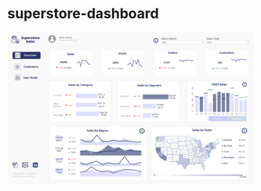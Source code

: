 # superstore-dashboard
[![Interactive Tableau Dashboard](https://raw.githubusercontent.com/zhou-annie/superstore-dashboard/main/Dashboard%20Preview.png)](https://public.tableau.com/shared/B4P783HGC?:display_count=n&:origin=viz_share_link)
